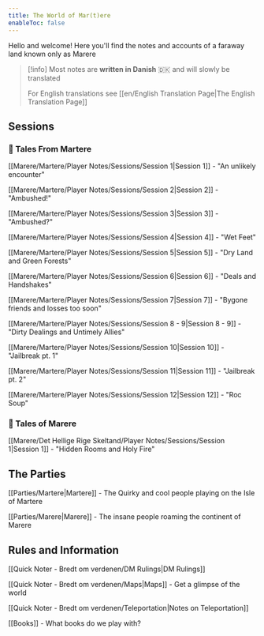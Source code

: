 ```yaml
---
title: The World of Mar(t)ere
enableToc: false
---
```

Hello and welcome!
Here you'll find the notes and accounts of a faraway land known only as Marere

> [!info]
> Most notes are **written in Danish** 🇩🇰 and will slowly be translated
> 
> For English translations see [[en/English Translation Page|The English Translation Page]]
## Sessions
### 🌱 Tales From Martere
[[Marere/Martere/Player Notes/Sessions/Session 1|Session 1]] - "An unlikely encounter"

[[Marere/Martere/Player Notes/Sessions/Session 2|Session 2]] - "Ambushed!"

[[Marere/Martere/Player Notes/Sessions/Session 3|Session 3]] - "Ambushed?"

[[Marere/Martere/Player Notes/Sessions/Session 4|Session 4]] - "Wet Feet"

[[Marere/Martere/Player Notes/Sessions/Session 5|Session 5]] - "Dry Land and Green Forests"

[[Marere/Martere/Player Notes/Sessions/Session 6|Session 6]] - "Deals and Handshakes"

[[Marere/Martere/Player Notes/Sessions/Session 7|Session 7]] - "Bygone friends and losses too soon"

[[Marere/Martere/Player Notes/Sessions/Session 8 - 9|Session 8 - 9]] - "Dirty Dealings and Untimely Allies"

[[Marere/Martere/Player Notes/Sessions/Session 10|Session 10]] - "Jailbreak pt. 1"

[[Marere/Martere/Player Notes/Sessions/Session 11|Session 11]] - "Jailbreak pt. 2"

[[Marere/Martere/Player Notes/Sessions/Session 12|Session 12]] - "Roc Soup"
### 🌱 Tales of Marere
[[Marere/Det Hellige Rige Skeltand/Player Notes/Sessions/Session 1|Session 1]] - "Hidden Rooms and Holy Fire"

## The Parties
[[Parties/Martere|Martere]] - The Quirky and cool people playing on the Isle of Martere

[[Parties/Marere|Marere]] - The insane people roaming the continent of Marere

## Rules and Information
[[Quick Noter - Bredt om verdenen/DM Rulings|DM Rulings]]

[[Quick Noter - Bredt om verdenen/Maps|Maps]] - Get a glimpse of the world

[[Quick Noter - Bredt om verdenen/Teleportation|Notes on Teleportation]]

[[Books]] - What books do we play with?